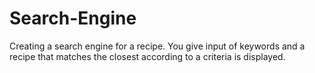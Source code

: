 # Search-Engine
Creating a search engine for a recipe. You give input of keywords and a recipe that matches the closest according to a criteria is displayed.

